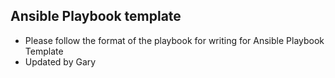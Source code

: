 ## Ansible Playbook template
+ Please follow the format of the playbook for writing for Ansible Playbook Template
+ Updated by Gary

